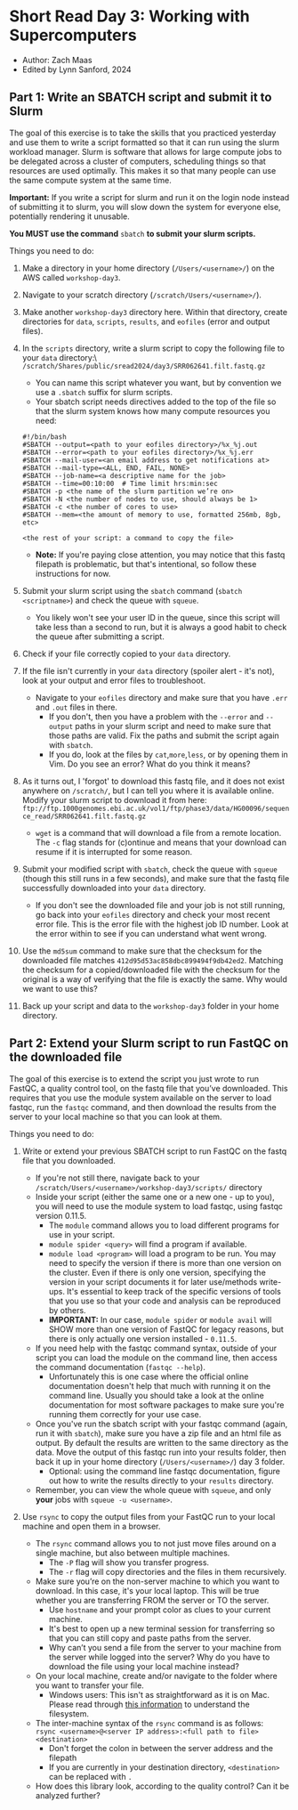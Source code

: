 # Short Read Day 3: Working with Supercomputers
- Author: Zach Maas
- Edited by Lynn Sanford, 2024

## Part 1: Write an SBATCH script and submit it to Slurm

The goal of this exercise is to take the skills that you practiced yesterday and use them to write a script formatted so that it can run using the slurm workload manager. Slurm is software that allows for large compute jobs to be delegated across a cluster of computers, scheduling things so that resources are used optimally. This makes it so that many people can use the same compute system at the same time.

**Important:** If you write a script for slurm and run it on the login node instead of submitting it to slurm, you will slow down the system for everyone else, potentially rendering it unusable.

**You MUST use the command** `sbatch` **to submit your slurm scripts.**

Things you need to do:

1. Make a directory in your home directory (`/Users/<username>/`) on the AWS called `workshop-day3`.

2. Navigate to your scratch directory (`/scratch/Users/<username>/`).

3. Make another `workshop-day3` directory here. Within that directory, create directories for `data`, `scripts`, `results`, and `eofiles` (error and output files). 

4. In the `scripts` directory, write a slurm script to copy the following file to your `data` directory:\ `/scratch/Shares/public/sread2024/day3/SRR062641.filt.fastq.gz`
    - You can name this script whatever you want, but by convention we use a `.sbatch` suffix for slurm scripts.
    - Your sbatch script needs directives added to the top of the file so that the slurm system knows how many compute resources you need:
    ```
    #!/bin/bash
    #SBATCH --output=<path to your eofiles directory>/%x_%j.out
    #SBATCH --error=<path to your eofiles directory>/%x_%j.err
    #SBATCH --mail-user=<an email address to get notifications at>
    #SBATCH --mail-type=<ALL, END, FAIL, NONE>
    #SBATCH --job-name=<a descriptive name for the job>
    #SBATCH --time=00:10:00  # Time limit hrs:min:sec
    #SBATCH -p <the name of the slurm partition we’re on>
    #SBATCH -N <the number of nodes to use, should always be 1>
    #SBATCH -c <the number of cores to use>
    #SBATCH --mem=<the amount of memory to use, formatted 256mb, 8gb, etc>

    <the rest of your script: a command to copy the file>
    ```
    - **Note:** If you're paying close attention, you may notice that this fastq filepath is problematic, but that's intentional, so follow these instructions for now.

5. Submit your slurm script using the `sbatch` command (`sbatch <scriptname>`) and check the queue with `squeue`.
    - You likely won't see your user ID in the queue, since this script will take less than a second to run, but it is always a good habit to check the queue after submitting a script.

6. Check if your file correctly copied to your `data` directory.

7. If the file isn't currently in your `data` directory (spoiler alert - it's not), look at your output and error files to troubleshoot.
    - Navigate to your `eofiles` directory and make sure that you have `.err` and `.out` files in there.
        - If you don't, then you have a problem with the `--error` and `--output` paths in your slurm script and need to make sure that those paths are valid. Fix the paths and submit the script again with `sbatch`.
        - If you do, look at the files by `cat`,`more`,`less`, or by opening them in Vim. Do you see an error? What do you think it means?

8. As it turns out, I 'forgot' to download this fastq file, and it does not exist anywhere on `/scratch/`, but I can tell you where it is available online. Modify your slurm script to download it from here:
`ftp://ftp.1000genomes.ebi.ac.uk/vol1/ftp/phase3/data/HG00096/sequence_read/SRR062641.filt.fastq.gz`
    - `wget` is a command that will download a file from a remote location. The `-c` flag stands for (c)ontinue and means that your download can resume if it is interrupted for some reason.

9. Submit your modified script with `sbatch`, check the queue with `squeue` (though this still runs in a few seconds), and make sure that the fastq file successfully downloaded into your `data` directory.
    - If you don't see the downloaded file and your job is not still running, go back into your `eofiles` directory and check your most recent error file. This is the error file with the highest job ID number. Look at the error within to see if you can understand what went wrong.

10. Use the `md5sum` command to make sure that the checksum for the downloaded file matches `412d95d53ac858dbc899494f9db42ed2`. Matching the checksum for a copied/downloaded file with the checksum for the original is a way of verifying that the file is exactly the same. Why would we want to use this?

11. Back up your script and data to the `workshop-day3` folder in your home directory.


## Part 2: Extend your Slurm script to run FastQC on the downloaded file

The goal of this exercise is to extend the script you just wrote to run FastQC, a quality control tool, on the fastq file that you’ve downloaded. This requires that you use the module system available on the server to load fastqc, run the `fastqc` command, and then download the results from the server to your local machine so that you can look at them.

Things you need to do:

1. Write or extend your previous SBATCH script to run FastQC on the fastq file that you downloaded.
    - If you're not still there, navigate back to your `/scratch/Users/<username>/workshop-day3/scripts/` directory
    - Inside your script (either the same one or a new one - up to you), you will need to use the module system to load fastqc, using fastqc version 0.11.5.
        - The `module` command allows you to load different programs for use in your script.
        - `module spider <query>` will find a program if available.
        - `module load <program>` will load a program to be run. You may need to specify the version if there is more than one version on the cluster. Even if there is only one version, specifying the version in your script documents it for later use/methods write-ups. It's essential to keep track of the specific versions of tools that you use so that your code and analysis can be reproduced by others.
        - **IMPORTANT:** In our case, `module spider` or `module avail` will SHOW more than one version of FastQC for legacy reasons, but there is only actually one version installed - `0.11.5`.
    - If you need help with the fastqc command syntax, outside of your script you can load the module on the command line, then access the command documentation (`fastqc --help`).
        - Unfortunately this is one case where the official online documentation doesn't help that much with running it on the command line. Usually you should take a look at the online documentation for most software packages to make sure you're running them correctly for your use case.
    - Once you've run the sbatch script with your fastqc command (again, run it with `sbatch`), make sure you have a zip file and an html file as output. By default the results are written to the same directory as the data. Move the output of this fastqc run into your results folder, then back it up in your home directory (`/Users/<username>/`) day 3 folder.
        - Optional: using the command line fastqc documentation, figure out how to write the results directly to your `results` directory.
    - Remember, you can view the whole queue with `squeue`, and only **your** jobs with `squeue -u <username>`.

2. Use `rsync` to copy the output files from your FastQC run to your local machine and open them in a browser.
    - The `rsync` command allows you to not just move files around on a single machine, but also between multiple machines.
        - The `-P` flag will show you transfer progress.
        - The `-r` flag will copy directories and the files in them recursively.
    - Make sure you’re on the non-server machine to which you want to download. In this case, it's your local laptop. This will be true whether you are transferring FROM the server or TO the server.
        - Use `hostname` and your prompt color as clues to your current machine.
        - It's best to open up a new terminal session for transferring so that you can still copy and paste paths from the server.
        - Why can’t you send a file from the server to your machine from the server while logged into the server? Why do you have to download the file using your local machine instead?
    - On your local machine, create and/or navigate to the folder where you want to transfer your file.
        - Windows users: This isn't as straightforward as it is on Mac. Please read through <a href="https://github.com/Dowell-Lab/srworkshop/blob/main/resources/Windows_file_locations.md">this information</a> to understand the filesystem.
    - The inter-machine syntax of the `rsync` command is as follows:\
    `rsync <username>@<server IP address>:<full path to file> <destination>`
        - Don't forget the colon in between the server address and the filepath
        - If you are currently in your destination directory, `<destination>` can be replaced with `.`
    - How does this library look, according to the quality control? Can it be analyzed further?